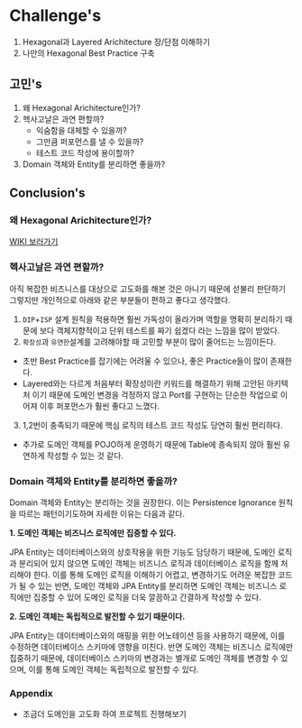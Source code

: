 # Challenge's
1. Hexagonal과 Layered Arichitecture 장/단점 이해하기
2. 나만의 Hexagonal Best Practice 구축

## 고민's
1. 왜 Hexagonal Arichitecture인가?
2. 헥사고날은 과연 편할까? 
   - 익숨함을 대체할 수 있을까? 
   - 그만큼 퍼포먼스를 낼 수 있을까?
   - 테스트 코드 작성에 용이할까?
3. Domain 객체와 Entity를 분리하면 좋을까?

## Conclusion's

### 왜 Hexagonal Arichitecture인가?

[WIKI 보러가기](https://github.com/ChanghwanK/demo-hexagonal-architecture/wiki/Why-Hexagonal%3F%3F)


### 헥사고날은 과연 편할까? 
아직 복잡한 비즈니스를 대상으로 고도화를 해본 것은 아니기 때문에 섣불리 판단하기 그렇지만 개인적으로 아래와 같은 부분들이 편하고 좋다고 생각했다. 

1. `DIP`+`ISP` 설계 원칙을 적용하면 훨씬 가독성이 올라가며 역할을 명확히 분리하기 때문에 보다 객체지향적이고 단위 테스트를 짜기 쉽겠다 라는 느낌을 많이 받았다.
2. `확장성`과 `유연한`설계를 고려해야할 때 고민할 부분이 많이 줄어드는 느낌이든다.
  - 초반 Best Practice를 잡기에는 어려울 수 있으나, 좋은 Practice들이 많이 존재한다.
  - Layered와는 다르게 처음부터 확장성이란 키워드를 해결하기 위해 고안된 아키텍처 이기 때문에 도메인 변경을 걱정하지 않고 Port를 구현하는 단순한 작업으로 이어져 이후 퍼포먼스가 훨씬 좋다고 느꼈다.
3. 1,2번이 충족되기 때문에 핵심 로직의 테스트 코드 작성도 당연히 훨씬 편리하다.
  - 추가로 도메인 객체를 POJO하게 운영하기 때문에 Table에 종속되지 않아 훨씬 유연하게 작성할 수 있는 것 같다.


### Domain 객체와 Entity를 분리하면 좋을까?

Domain 객체와 Entity는 분리하는 것을 권장한다. 이는 Persistence Ignorance 원칙을 따르는 패턴이기도하며 자세한 이유는 다음과 같다.

**1. 도메인 객체는 비즈니스 로직에만 집중할 수 있다.**

JPA Entity는 데이터베이스와의 상호작용을 위한 기능도 담당하기 때문에, 도메인 로직과 분리되어 있지 않으면 도메인 객체는 비즈니스 로직과 데이터베이스 로직을 함께 처리해야 한다. 이를 통해 도메인 로직을 이해하기 어렵고, 변경하기도 어려운 복잡한 코드가 될 수 있는 반면, 도메인 객체와 JPA Entity를 분리하면 도메인 객체는 비즈니스 로직에만 집중할 수 있어 도메인 로직을 더욱 깔끔하고 간결하게 작성할 수 있다.

**2. 도메인 객체는 독립적으로 발전할 수 있기 때문이다.**

JPA Entity는 데이터베이스와의 매핑을 위한 어노테이션 등을 사용하기 때문에, 이를 수정하면 데이터베이스 스키마에 영향을 미친다. 반면 도메인 객체는 비즈니스 로직에만 집중하기 때문에, 데이터베이스 스키마의 변경과는 별개로 도메인 객체를 변경할 수 있으며, 이를 통해 도메인 객체는 독립적으로 발전할 수 있다.


### Appendix
- 조금더 도메인을 고도화 하여 프로젝트 진행해보기

